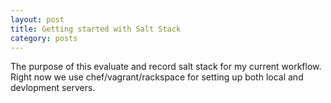 ```yaml
---
layout: post
title: Getting started with Salt Stack
category: posts
---
```


The purpose of this evaluate and record salt stack for my current workflow. Right now we use chef/vagrant/rackspace for setting up both local and devlopment servers.

